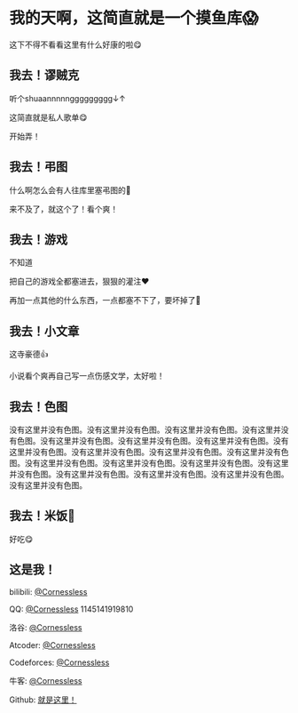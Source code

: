 # 我的天啊，这简直就是一个摸鱼库😱

这下不得不看看这里有什么好康的啦😋

## 我去！谬贼克

听个shuaannnnnggggggggg↓↑

这简直就是私人歌单😋

开始弄！

## 我去！弔图

什么啊怎么会有人往库里塞弔图的🤔

来不及了，就这个了！看个爽！

## 我去！游戏

不知道

把自己的游戏全都塞进去，狠狠的灌注❤️

再加一点其他的什么东西，一点都塞不下了，要坏掉了🥵

## 我去！小文章

这寺豪德👍

小说看个爽再自己写一点伤感文学，太好啦！

## 我去！色图

没有这里并没有色图。没有这里并没有色图。没有这里并没有色图。没有这里并没有色图。没有这里并没有色图。没有这里并没有色图。没有这里并没有色图。没有这里并没有色图。没有这里并没有色图。没有这里并没有色图。没有这里并没有色图。没有这里并没有色图。没有这里并没有色图。没有这里并没有色图。没有这里并没有色图。没有这里并没有色图。没有这里并没有色图。没有这里并没有色图。没有这里并没有色图。

## 我去！米饭🍚

好吃😋

## 这是我！

bilibili: [@Cornessless](https://bilibili.com)

QQ: [@Cornessless](https://) 1145141919810

洛谷: [@Cornessless](https://luogu.com.cn/user)

Atcoder: [@Cornessless](https://atcoder.jp/)

Codeforces: [@Cornessless](https://codeforces.com)

牛客: [@Cornessless](https://nowcoder.com)

Github: [就是这里！](https://github.com)


